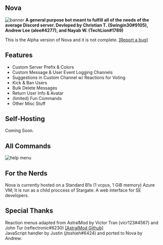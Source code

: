 ## Nova
<img src="https://github.com/software-elevated/Nova/blob/master/icons/banner.png?raw=true" alt="banner">
<b>A general purpose bot meant to fulfill all of the needs of the average Discord server.
Devloped by Christian T. (Swingin30#9105), Andrew Lee (alee#4277), and Nayab W. (TechLion#1789)</b>

This is the Alpha version of Nova and it is not complete. <a href="https://github.com/software-elevated/Nova/issues">[Report a bug]</a>

## Features
- Custom Server Prefix & Colors
- Custom Message & User Event Logging Channels
- Suggestions in Custom Channel w/ Reactions for Voting
- Kick & Ban Users
- Bulk Delete Messages
- Return User Info & Avatar
- (limited) Fun Commands
- Other Misc Stuff

## Self-Hosting
Coming Soon.

## All Commands
<img src="https://cdn.discordapp.com/attachments/537119674828324890/592914658654945290/unknown.png" alt="help menu">

## For the Nerds
Nova is currently hosted on a Standard B1s (1 vcpus, 1 GiB memory) Azure VM; It is run as a child proccess of Stargate: A web interface for SE developers. 

## Special Thanks
Reaction menus adapted from AstralMod by Victor Tran (vicr123#4567) and John Tur (reflectronic#6230) <a href="https://github.com/vicr123/AstralMod">[AstralMod Github]</a>
<br>JavaScript handler by Justin (jtsshieh#6424) and ported to Nova by Andrew.
